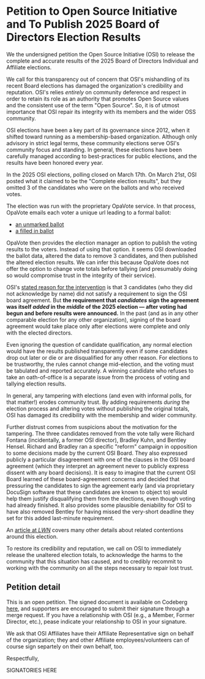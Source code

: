 Petition to Open Source Initiative and To Publish 2025 Board of Directors Election Results
================================================================

We the undersigned petition the Open Source Initiative (OSI) to release
the complete and accurate results of the 2025 Board of Directors
Individual and Affiliate elections.

We call for this transparency out of concern that OSI's mishandling of its recent Board elections
has damaged the organization's credibility and reputation.
OSI's relies *entirely* on community deference and respect in order to retain its role
as an authority that promotes Open Source values and the consistent use of the term "Open Source".
So, it is of utmost importance that OSI repair its integrity with its members and the wider OSS community.

OSI elections have been a key part of its governance since 2012,
when it shifted toward running as a membership-based organization.
Although only advisory in strict legal terms,
these community elections serve OSI's community focus and standing.
In general, these elections have been carefully managed according to best-practices for public elections,
and the results have been honored every year.

In the 2025 OSI elections, polling closed on March 17th.
On March 21st, OSI posted what it claimed to be the "Complete election results",
but they omitted 3 of the candidates who were on the ballots and who received votes.

The election was run with the proprietary OpaVote service.
In that process, OpaVote emails each voter a unique url leading to a formal ballot:

- [an unmarked ballot](https://codeberg.org/OSI-Concerns/election-results-2025/src/branch/main/osi-2025-unmarked-ballot-example.png)
- [a filled in ballot](https://codeberg.org/OSI-Concerns/election-results-2025/src/branch/main/osi-2025-marked-ballot-example.png)

OpaVote then provides the election manager an option to publish the voting results to the voters.
Instead of using that option. it seems OSI downloaded the ballot data,
altered the data to remove 3 candidates, and then published the altered election results.
We can infer this because OpaVote does not offer the option to change vote totals before tallying
(and presumably doing so would compromise trust in the integrity of their service).

OSI's [stated reason for the intervention](https://opensource.org/blog/announcing-the-new-directors-of-osi-board)
is that 3 candidates (who they did not acknowledge by name) did not satisfy a requirement to sign the OSI board agreement.
But **the requirement that *candidates* sign the agreement was itself *added* in the *middle* of the 2025
election — after voting had begun and before results were announced.**
In the past (and as in any other comparable election for any other organization),
signing of the board agreement would take place only after elections were complete and only with the elected directors.

Even ignoring the question of candidate qualification, any normal election would have the results published transparently
even if some candidates drop out later or die or are disqualified for any other reason.
For elections to be trustworthy, the rules cannot change mid-election, and the voting must be tabulated and reported
accurately. A winning candidate who refuses to take an oath-of-office is a separate issue from the process of voting and tallying election results.

In general, any tampering with elections (and even with informal polls, for that matter!) erodes community trust.
By adding requirements *during* the election process and altering votes without publishing the original totals,
OSI has damaged its credibility with the membership and wider community.

Further distrust comes from suspicions about the motivation for the tampering.
The three candidates removed from the vote tally were Richard Fontana (incidentally, a former OSI director),
Bradley Kuhn, and Bentley Hensel.
Richard and Bradley ran a specific "reform" campaign in opposition to some decisions made by the current OSI Board.
They also expressed publicly a particular disagreement with one of the clauses in the OSI board agreement
(which they interpret an agreement never to publicly express dissent with any board decisions).
It is easy to imagine that the current OSI Board learned of these board-agreement concerns and decided that
pressuring the candidates to sign the agreement early
(and via proprietary DocuSign software that these candidates are known to object to)
would help them justify disqualifying them from the elections, even though voting had already finished.
It also provides some plausible deniability for OSI to have also removed Bentley for having missed
the very-short deadline they set for this added last-minute requirement.

An [article at *LWN*](https://lwn.net/SubscriberLink/1014603/ac0cfc0a74755501/)
covers many other details about related contentions around this election.

To restore its credibility and reputation, we call on OSI to immediately release the unaltered
election totals, to acknowledge the harms to the community that this situation has caused,
and to credibly recommit to working with the community on all the steps necessary to repair lost trust.



Petition detail
----------------

This is an open petition. The signed document is available on Codeberg
[here](https://codeberg.org/OSI-Concerns/election-results-2025), and
supporters are encouraged to submit their signature through a merge
request. If you have a relationship with OSI (e.g., a Member, Former
Director, etc.), pease indicate your relationship to OSI in your
signature.

We ask that OSI Affiliates have their Affiliate Representative sign on behalf
of the organization; they and other Affiliate employees/volunteers can of
course sign separtely on their own behalf, too.

Respectfully,

SIGNATORIES HERE

